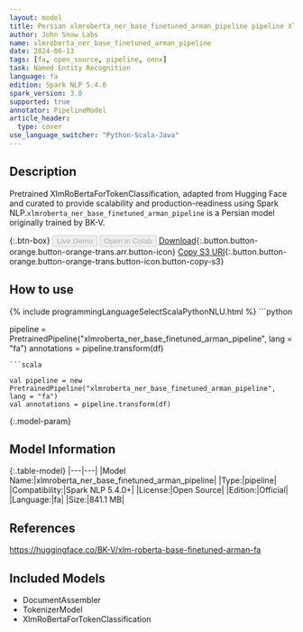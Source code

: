 ```yaml
---
layout: model
title: Persian xlmroberta_ner_base_finetuned_arman_pipeline pipeline XlmRoBertaForTokenClassification from BK-V
author: John Snow Labs
name: xlmroberta_ner_base_finetuned_arman_pipeline
date: 2024-06-13
tags: [fa, open_source, pipeline, onnx]
task: Named Entity Recognition
language: fa
edition: Spark NLP 5.4.0
spark_version: 3.0
supported: true
annotator: PipelineModel
article_header:
  type: cover
use_language_switcher: "Python-Scala-Java"
---
```


## Description

Pretrained XlmRoBertaForTokenClassification, adapted from Hugging Face and curated to provide scalability and production-readiness using Spark NLP.`xlmroberta_ner_base_finetuned_arman_pipeline` is a Persian model originally trained by BK-V.

{:.btn-box}
<button class="button button-orange" disabled>Live Demo</button>
<button class="button button-orange" disabled>Open in Colab</button>
[Download](https://s3.amazonaws.com/auxdata.johnsnowlabs.com/public/models/xlmroberta_ner_base_finetuned_arman_pipeline_fa_5.4.0_3.0_1718290936653.zip){:.button.button-orange.button-orange-trans.arr.button-icon}
[Copy S3 URI](s3://auxdata.johnsnowlabs.com/public/models/xlmroberta_ner_base_finetuned_arman_pipeline_fa_5.4.0_3.0_1718290936653.zip){:.button.button-orange.button-orange-trans.button-icon.button-copy-s3}

## How to use



<div class="tabs-box" markdown="1">
{% include programmingLanguageSelectScalaPythonNLU.html %}
```python

pipeline = PretrainedPipeline("xlmroberta_ner_base_finetuned_arman_pipeline", lang = "fa")
annotations =  pipeline.transform(df)   

```
```scala

val pipeline = new PretrainedPipeline("xlmroberta_ner_base_finetuned_arman_pipeline", lang = "fa")
val annotations = pipeline.transform(df)

```
</div>

{:.model-param}
## Model Information

{:.table-model}
|---|---|
|Model Name:|xlmroberta_ner_base_finetuned_arman_pipeline|
|Type:|pipeline|
|Compatibility:|Spark NLP 5.4.0+|
|License:|Open Source|
|Edition:|Official|
|Language:|fa|
|Size:|841.1 MB|

## References

https://huggingface.co/BK-V/xlm-roberta-base-finetuned-arman-fa

## Included Models

- DocumentAssembler
- TokenizerModel
- XlmRoBertaForTokenClassification